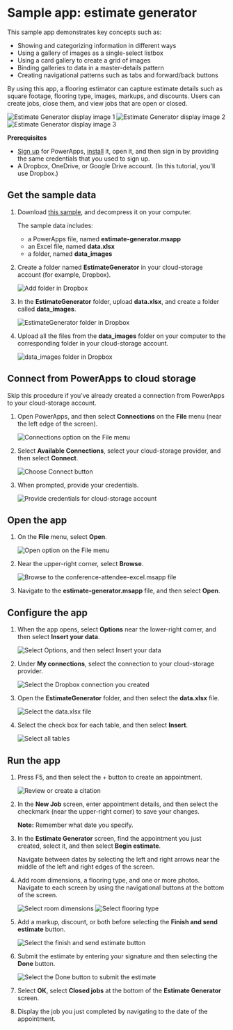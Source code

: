 <properties
    pageTitle="Sample app: estimate generator | Microsoft PowerApps"
    description="Sample app with Excel as a data source"
    services=""
    suite="powerapps"
    documentationCenter="na"
    authors="merwanhade"
    manager="dwrede"
    editor=""
    tags=""/>

<tags
   ms.service="powerapps"
   ms.devlang="na"
   ms.topic="article"
   ms.tgt_pltfrm="na"
   ms.workload="na"
   ms.date="12/23/2015"
   ms.author="mhade"/>

# Sample app: estimate generator #

This sample app demonstrates key concepts such as:

- Showing and categorizing information in different ways
- Using a gallery of images as a single-select listbox
- Using a card gallery to create a grid of images
- Binding galleries to data in a master-details pattern
- Creating navigational patterns such as tabs and forward/back buttons


By using this app, a flooring estimator can capture estimate details such as square footage, flooring type, images, markups, and discounts. Users can create jobs, close them, and view jobs that are open or closed.  

![Estimate Generator display image 1](./media/samples-estimate-generator/estimate-generator-display-1.png)
![Estimate Generator display image 2](./media/samples-estimate-generator/estimate-generator-display-2.png)
![Estimate Generator display image 3](./media/samples-estimate-generator/estimate-generator-display-3.png)


**Prerequisites**

- [Sign up](signup-for-powerapps.md) for PowerApps, [install](http://aka.ms/powerappsinstall) it, open it, and then sign in by providing the same credentials that you used to sign up.
- A Dropbox, OneDrive, or Google Drive account. (In this tutorial, you'll use Dropbox.)

## Get the sample data ##
1. Download [this sample](http://aka.ms/estimategeneratorsample), and decompress it on your computer.

	The sample data includes:

	- a PowerApps file, named **estimate-generator.msapp**
	- an Excel file, named **data.xlsx**
	- a folder, named **data_images**

1. Create a folder named **EstimateGenerator** in your cloud-storage account (for example, Dropbox).

	![Add folder in Dropbox](./media/samples-estimate-generator/dropbox-create-folder.png)

1. In the **EstimateGenerator** folder, upload **data.xlsx**, and create a folder called **data_images**.

	![EstimateGenerator folder in Dropbox](./media/samples-estimate-generator/dropbox-estimate-generator-folder.png)

1. Upload all the files from the **data_images** folder on your computer to the corresponding folder in your cloud-storage account.

	![data_images folder in Dropbox](./media/samples-estimate-generator/dropbox-content-estimategenerator-images.png)

## Connect from PowerApps to cloud storage ##
Skip this procedure if you've already created a connection from PowerApps to your cloud-storage account.

1. Open PowerApps, and then select **Connections** on the **File** menu (near the left edge of the screen).

	![Connections option on the File menu](./media/samples-estimate-generator/file-connections.png)

1.  Select **Available Connections**, select your cloud-storage provider, and then select **Connect**.

	![Choose Connect button](./media/samples-estimate-generator/powerapps-dropbox-connect.png)

1. When prompted, provide your credentials.

	![Provide credentials for cloud-storage account](./media/samples-estimate-generator/provide-credentials.png)

## Open the app ##

1. On the **File** menu, select **Open**.

	![Open option on the File menu](./media/samples-estimate-generator/file-open.png)

1. Near the upper-right corner, select **Browse**.

	![Browse to the conference-attendee-excel.msapp file](./media/samples-estimate-generator/browse-icon.png)

1. Navigate to the **estimate-generator.msapp** file, and then select **Open**.

## Configure the app ##

1. When the app opens, select **Options** near the lower-right corner, and then select **Insert your data**.

	![Select Options, and then select Insert your data](./media/samples-estimate-generator/powerapps-insert-your-data.png)

1. Under **My connections**, select the connection to your cloud-storage provider.

	![Select the Dropbox connection you created](./media/samples-estimate-generator/powerapps-choose-dropbox-conn.png)

1. Open the **EstimateGenerator** folder, and then select the **data.xlsx** file.

	![Select the data.xlsx file](./media/samples-estimate-generator/powerapps-select-data-xlsx.png)

1. Select the check box for each table, and then select **Insert**.

	![Select all tables](./media/samples-estimate-generator/powerapps-select-tables.png)

## Run the app ##
1. Press F5, and then select the + button to create an appointment.

	![Review or create a citation](./media/samples-estimate-generator/estimate-generator-run-1.png)

1. In the **New Job** screen, enter appointment details, and then select the checkmark (near the upper-right corner) to save your changes.

	**Note:** Remember what date you specify.

1. In the **Estimate Generator** screen, find the appointment you just created, select it, and then select **Begin estimate**.

	Navigate between dates by selecting the left and right arrows near the middle of the left and right edges of the screen.

1. Add room dimensions, a flooring type, and one or more photos. Navigate to each screen by using the navigational buttons at the bottom of the screen.

	![Select room dimensions](./media/samples-estimate-generator/estimate-generator-run-2-1.png)
	![Select flooring type](./media/samples-estimate-generator/estimate-generator-run-2-2.png)

1. Add a markup, discount, or both before selecting the **Finish and send estimate** button.

	![Select the finish and send estimate button](./media/samples-estimate-generator/estimate-generator-run-3.png)

1. Submit the estimate by entering your signature and then selecting the **Done** button.

	![Select the Done button to submit the estimate](./media/samples-estimate-generator/estimate-generator-run-4.png)

1. Select **OK**, select **Closed jobs** at the bottom of the **Estimate Generator** screen.

1. Display the job you just completed by navigating to the date of the appointment.
